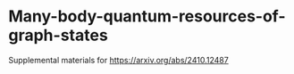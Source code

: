# Many-body-quantum-resources-of-graph-states
Supplemental materials for https://arxiv.org/abs/2410.12487
